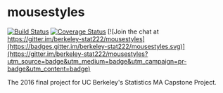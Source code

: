 # mousestyles

[![Build Status](https://travis-ci.org/berkeley-stat222/mousestyles.svg?branch=master)](https://travis-ci.org/berkeley-stat222/mousestyles?branch=master)
[![Coverage Status](https://coveralls.io/repos/berkeley-stat222/mousestyles/badge.svg?branch=master)](https://coveralls.io/r/berkeley-stat222/mousestyles?branch=master)
[![Join the chat at https://gitter.im/berkeley-stat222/mousestyles](https://badges.gitter.im/berkeley-stat222/mousestyles.svg)](https://gitter.im/berkeley-stat222/mousestyles?utm_source=badge&utm_medium=badge&utm_campaign=pr-badge&utm_content=badge)

The 2016 final project for UC Berkeley's Statistics MA Capstone Project.
